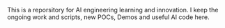 This is a reporsitory for AI engineering learning and innovation. I keep the ongoing work and scripts, new POCs, Demos and useful AI code here. 
